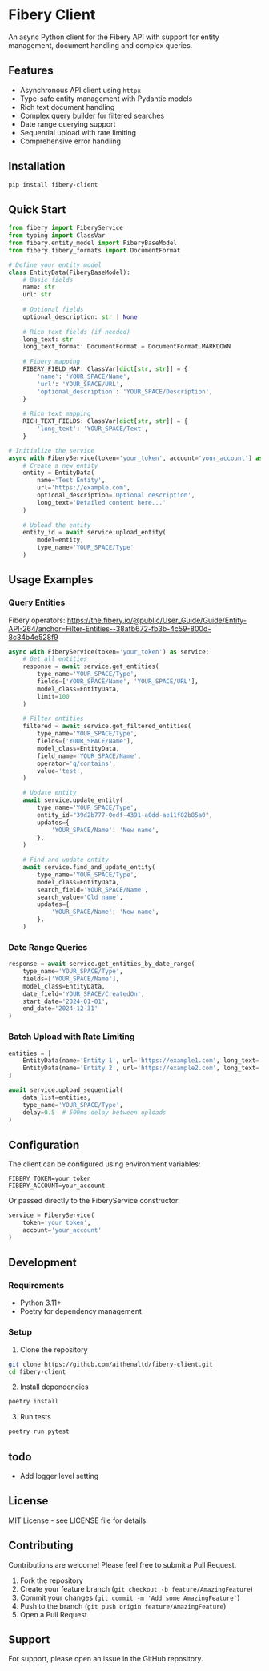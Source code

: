 # Fibery Client

An async Python client for the Fibery API with support for entity management, document handling and complex queries.

## Features

- Asynchronous API client using `httpx`
- Type-safe entity management with Pydantic models
- Rich text document handling
- Complex query builder for filtered searches
- Date range querying support
- Sequential upload with rate limiting
- Comprehensive error handling

## Installation

```bash
pip install fibery-client
```

## Quick Start

```python
from fibery import FiberyService
from typing import ClassVar
from fibery.entity_model import FiberyBaseModel
from fibery.fibery_formats import DocumentFormat

# Define your entity model
class EntityData(FiberyBaseModel):
    # Basic fields
    name: str
    url: str
    
    # Optional fields
    optional_description: str | None
    
    # Rich text fields (if needed)
    long_text: str
    long_text_format: DocumentFormat = DocumentFormat.MARKDOWN
    
    # Fibery mapping
    FIBERY_FIELD_MAP: ClassVar[dict[str, str]] = {
        'name': 'YOUR_SPACE/Name',
        'url': 'YOUR_SPACE/URL',
        'optional_description': 'YOUR_SPACE/Description',
    }
    
    # Rich text mapping
    RICH_TEXT_FIELDS: ClassVar[dict[str, str]] = {
        'long_text': 'YOUR_SPACE/Text',
    }

# Initialize the service
async with FiberyService(token='your_token', account='your_account') as service:
    # Create a new entity
    entity = EntityData(
        name='Test Entity',
        url='https://example.com',
        optional_description='Optional description',
        long_text='Detailed content here...'
    )
    
    # Upload the entity
    entity_id = await service.upload_entity(
        model=entity,
        type_name='YOUR_SPACE/Type'
    )
```

## Usage Examples

### Query Entities

Fibery operators: https://the.fibery.io/@public/User_Guide/Guide/Entity-API-264/anchor=Filter-Entities--38afb672-fb3b-4c59-800d-8c34b4e528f9

```python
async with FiberyService(token='your_token') as service:
    # Get all entities
    response = await service.get_entities(
        type_name='YOUR_SPACE/Type',
        fields=['YOUR_SPACE/Name', 'YOUR_SPACE/URL'],
        model_class=EntityData,
        limit=100
    )
    
    # Filter entities
    filtered = await service.get_filtered_entities(
        type_name='YOUR_SPACE/Type',
        fields=['YOUR_SPACE/Name'],
        model_class=EntityData,
        field_name='YOUR_SPACE/Name',
        operator='q/contains',
        value='test',
    )

    # Update entity
    await service.update_entity(
        type_name='YOUR_SPACE/Type',
        entity_id="39d2b777-0edf-4391-a0dd-ae11f82b85a0",
        updates={
            'YOUR_SPACE/Name': 'New name',
        },
    )
    
    # Find and update entity
    await service.find_and_update_entity(
        type_name='YOUR_SPACE/Type',
        model_class=EntityData,
        search_field='YOUR_SPACE/Name',
        search_value='Old name',
        updates={
            'YOUR_SPACE/Name': 'New name',
        },
    )
```

### Date Range Queries

```python
response = await service.get_entities_by_date_range(
    type_name='YOUR_SPACE/Type',
    fields=['YOUR_SPACE/Name'],
    model_class=EntityData,
    date_field='YOUR_SPACE/CreatedOn',
    start_date='2024-01-01',
    end_date='2024-12-31'
)
```

### Batch Upload with Rate Limiting

```python
entities = [
    EntityData(name='Entity 1', url='https://example1.com', long_text='Content 1'),
    EntityData(name='Entity 2', url='https://example2.com', long_text='Content 2')
]

await service.upload_sequential(
    data_list=entities,
    type_name='YOUR_SPACE/Type',
    delay=0.5  # 500ms delay between uploads
)
```

## Configuration

The client can be configured using environment variables:

```env
FIBERY_TOKEN=your_token
FIBERY_ACCOUNT=your_account
```

Or passed directly to the FiberyService constructor:

```python
service = FiberyService(
    token='your_token',
    account='your_account'
)
```

## Development

### Requirements

- Python 3.11+
- Poetry for dependency management

### Setup

1. Clone the repository
```bash
git clone https://github.com/aithenaltd/fibery-client.git
cd fibery-client
```

2. Install dependencies
```bash
poetry install
```

3. Run tests
```bash
poetry run pytest
```

## todo

- Add logger level setting

## License

MIT License - see LICENSE file for details.

## Contributing

Contributions are welcome! Please feel free to submit a Pull Request.

1. Fork the repository
2. Create your feature branch (`git checkout -b feature/AmazingFeature`)
3. Commit your changes (`git commit -m 'Add some AmazingFeature'`)
4. Push to the branch (`git push origin feature/AmazingFeature`)
5. Open a Pull Request

## Support

For support, please open an issue in the GitHub repository.